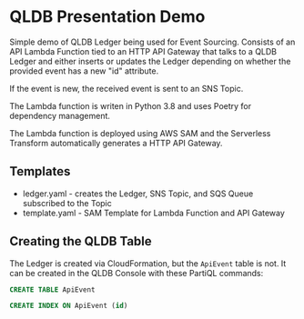# QLDB Presentation Demo

Simple demo of QLDB Ledger being used for Event Sourcing.
Consists of an API Lambda Function tied to an HTTP API Gateway that talks to a QLDB Ledger and either inserts
or updates the Ledger depending on whether the provided event has a new "id" attribute.

If the event is new, the received event is sent to an SNS Topic.

The Lambda function is writen in Python 3.8 and uses Poetry for dependency management.

The Lambda function is deployed using AWS SAM and the Serverless Transform automatically generates a HTTP API Gateway.

## Templates

* ledger.yaml - creates the Ledger, SNS Topic, and SQS Queue subscribed to the Topic
* template.yaml - SAM Template for Lambda Function and API Gateway

## Creating the QLDB Table

The Ledger is created via CloudFormation, but the `ApiEvent` table is not.
It can be created in the QLDB Console with these PartiQL commands:

```sql
CREATE TABLE ApiEvent

CREATE INDEX ON ApiEvent (id)
```
